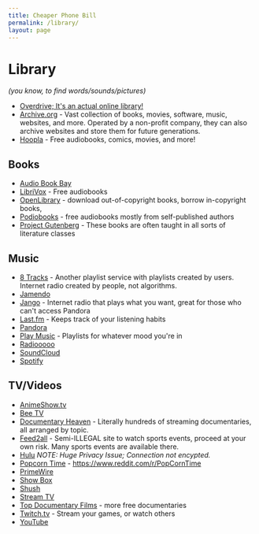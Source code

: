 ```yaml
---
title: Cheaper Phone Bill
permalink: /library/
layout: page
---
```


# Library

*(you know, to find words/sounds/pictures)*

* [Overdrive; It's an actual online library!](https://www.overdrive.com/)
* [Archive.org](https://archive.org/) - Vast collection of books, movies, software, music, websites, and more. Operated by a non-profit company, they can also archive websites and store them for future generations.
* [Hoopla](https://www.hoopladigital.com/) - Free audiobooks, comics, movies, and more!

<!-- Credits, Hoopla: /u/CactusMonster -->

## Books

* [Audio Book Bay](http://bayaudiobook.com/)
* [LibriVox](https://librivox.org/) - Free audiobooks
* [OpenLibrary](https://openlibrary.org/) - download out-of-copyright books, borrow in-copyright books,
* [Podiobooks](http://podiobooks.com/) - free audiobooks mostly from self-published authors
* [Project Gutenberg](https://www.gutenberg.org/) - These books are often taught in all sorts of literature classes


## Music

* [8 Tracks](https://8tracks.com/) - Another playlist service with playlists created by users. Internet radio created by people, not algorithms.
* [Jamendo](https://www.jamendo.com/)
* [Jango](https://www.jango.com/) - Internet radio that plays what you want, great for those who can't access Pandora
* [Last.fm](https://www.last.fm/) - Keeps track of your listening habits
* [Pandora](https://www.pandora.com/)
* [Play Music](https://play.google.com/music/) - Playlists for whatever mood you're in
* [Radiooooo](http://radiooooo.com/)
* [SoundCloud](https://soundcloud.com/)
* [Spotify](https://www.spotify.com/)

<!-- Credits, Radiooooo: /u/islandofshame -->

## TV/Videos

* [AnimeShow.tv](http://animeshow.tv/)
* [Bee TV](http://beetv.me/)
* [Documentary Heaven](http://documentaryheaven.com/) - Literally hundreds of streaming documentaries, all arranged by topic.
* [Feed2all](http://www.feed2allnow.eu/) - Semi-ILLEGAL site to watch sports events, proceed at your own risk. Many sports events are available there. 
* [Hulu](http://www.hulu.com/) *NOTE: Huge Privacy Issue; Connection not encypted.*
* [Popcorn Time](https://www.reddit.com/r/PopCornTime) - https://www.reddit.com/r/PopCornTime
* [PrimeWire](https://www.primewire.ag/)
* [Show Box](http://showboxpc.be/)
* [Shush](https://www.shush.se/)
* [Stream TV](http://stream-tv2.ag/)
* [Top Documentary Films](https://topdocumentaryfilms.com/) - more free documentaries
* [Twitch.tv](https://www.twitch.tv/) - Stream your games, or watch others
* [YouTube](https://www.youtube.com/)
